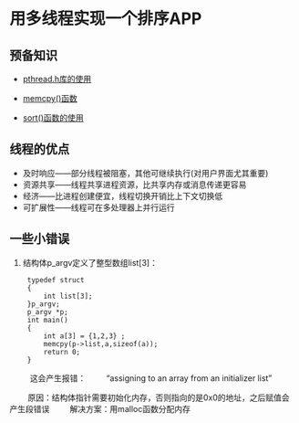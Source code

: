 # 用多线程实现一个排序APP 

## 预备知识
- [pthread.h库的使用](https://blog.csdn.net/lileiyuyanqin/article/details/78212305
)
- [memcpy()函数](https://www.cplusplus.com/reference/cstring/memcpy/)

- [sort()函数的使用](https://www.cplusplus.com/reference/algorithm/sort/?kw=sort)

## 线程的优点
- 及时响应——部分线程被阻塞，其他可继续执行(对用户界面尤其重要)
- 资源共享——线程共享进程资源，比共享内存或消息传递更容易
- 经济——比进程创建便宜，线程切换开销比上下文切换低
- 可扩展性——线程可在多处理器上并行运行

## 一些小错误
1. 结构体p_argv定义了整型数组list[3]：

        typedef struct
        {
            int list[3];
        }p_argv;
        p_argv *p;
        int main()
        {
            int a[3] = {1,2,3} ;
            memcpy(p->list,a,sizeof(a));
            return 0;
        }

&emsp; &emsp; 这会产生报错：
&emsp; &emsp;“assigning to an array from an initializer list”

&emsp; &emsp;原因：结构体指针需要初始化内存，否则指向的是0x0的地址，之后赋值会产生段错误
&emsp; &emsp;解决方案：用malloc函数分配内存



